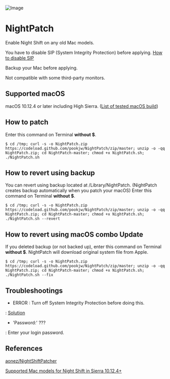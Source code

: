 ![Image](https://farm5.staticflickr.com/4180/34667770256_33b15e6390_o.jpg)

# NightPatch

Enable Night Shift on any old Mac models.

You have to disable SIP (System Integrity Protection) before applying. [How to disable SIP](http://apple.stackexchange.com/a/209530)

Backup your Mac before applying.

Not compatible with some third-party monitors.

## Supported macOS

macOS 10.12.4 or later including High Sierra. ([List of tested macOS build](https://cvws.icloud-content.com/B/AVYxsv5VywC2vXRd81U-kElVmwnXAVmxhtAdg6XYSsKLeuAaifvMIIH9/list.txt?o=AieT4rzO064NtHLaE5wnkYD2LptAYWtW4Y6KZOMQeMgP&v=1&x=3&a=BfbTx6HgtW4HA3NUPg&e=1507395003&k=F5bmel1QgILywYCyAUFHoA&fl=&r=a47d9276-8fd2-4d1d-97c4-90b091169861-1&ckc=com.apple.clouddocs&ckz=com.apple.CloudDocs&p=54&s=FSPTazwvct7Ymdq8w_YPm7uBdoc))

## How to patch

Enter this command on Terminal **without $**.

`$ cd /tmp; curl -s -o NightPatch.zip https://codeload.github.com/pookjw/NightPatch/zip/master; unzip -o -qq NightPatch.zip; cd NightPatch-master; chmod +x NightPatch.sh; ./NightPatch.sh`

## How to revert using backup

You can revert using backup located at /Library/NightPatch. (NightPatch creates backup automatically when you patch your macOS) Enter this command on Terminal **without $**.

`$ cd /tmp; curl -s -o NightPatch.zip https://codeload.github.com/pookjw/NightPatch/zip/master; unzip -o -qq NightPatch.zip; cd NightPatch-master; chmod +x NightPatch.sh; ./NightPatch.sh --revert`

## How to revert using macOS combo Update

If you deleted backup (or not backed up), enter this command on Terminal **without $**. NightPatch will download original system file from Apple.

`$ cd /tmp; curl -s -o NightPatch.zip https://codeload.github.com/pookjw/NightPatch/zip/master; unzip -o -qq NightPatch.zip; cd NightPatch-master; chmod +x NightPatch.sh; ./NightPatch.sh --fix`

## Troubleshootings

- ERROR : Turn off System Integrity Protection before doing this.

: [Solution](http://apple.stackexchange.com/a/209530)

- 'Password:' ???

: Enter your login password.

## References

[aonez/NightShiftPatcher](https://github.com/aonez/NightShiftPatcher)

[Supported Mac models for Night Shift in Sierra 10.12.4+](https://pikeralpha.wordpress.com/2017/01/30/4398/)
